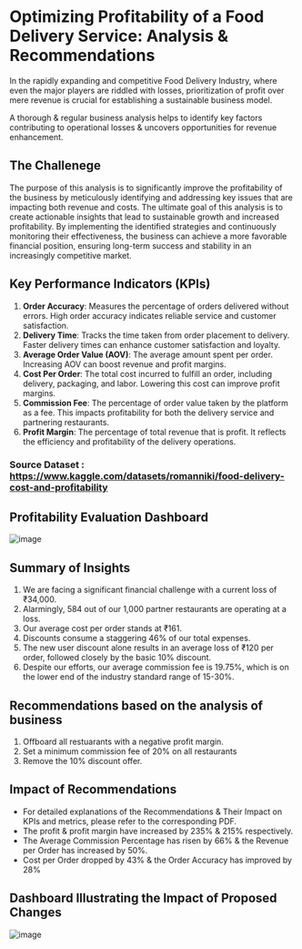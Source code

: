 # Optimizing Profitability of a Food Delivery Service: Analysis & Recommendations 
In the rapidly expanding and competitive Food Delivery Industry, where even the major players are riddled with losses, prioritization of profit over mere revenue is crucial for establishing a sustainable business model.

A thorough & regular business analysis helps to identify key factors contributing to operational losses & uncovers opportunities for revenue enhancement.


## The Challenege 
The purpose of this analysis is to significantly improve the profitability of the business by meticulously identifying and addressing key issues that are impacting both revenue and costs.
The ultimate goal of this analysis is to create actionable insights that lead to sustainable growth and increased profitability. By implementing the identified strategies and continuously monitoring their effectiveness, the business can achieve a more favorable financial position, ensuring long-term success and stability in an increasingly competitive market.


## Key Performance Indicators (KPIs)
1. **Order Accuracy**: Measures the percentage of orders delivered without errors. High order accuracy indicates reliable service and customer satisfaction.
2. **Delivery Time**: Tracks the time taken from order placement to delivery. Faster delivery times can enhance customer satisfaction and loyalty.
3. **Average Order Value (AOV)**: The average amount spent per order. Increasing AOV can boost revenue and profit margins.
4. **Cost Per Order**: The total cost incurred to fulfill an order, including delivery, packaging, and labor. Lowering this cost can improve profit margins.
5. **Commission Fee**: The percentage of order value taken by the platform as a fee. This impacts profitability for both the delivery service and partnering restaurants.
6. **Profit Margin**: The percentage of total revenue that is profit. It reflects the efficiency and profitability of the delivery operations.


### Source Dataset : https://www.kaggle.com/datasets/romanniki/food-delivery-cost-and-profitability


## Profitability Evaluation Dashboard
![image](https://github.com/user-attachments/assets/ac12c9e6-36ca-4ef0-8164-70af7c01df4a)


## Summary of Insights
1. We are facing a significant financial challenge with a current loss of ₹34,000.
2. Alarmingly, 584 out of our 1,000 partner restaurants are operating at a loss.
3. Our average cost per order stands at ₹161.
4. Discounts consume a staggering 46% of our total expenses.
5. The new user discount alone results in an average loss of ₹120 per order, followed closely by the basic 10% discount.
6. Despite our efforts, our average commission fee is 19.75%, which is on the lower end of the industry standard range of 15-30%.


## Recommendations based on the analysis of business
1. Offboard all restuarants with a negative profit margin.
2. Set a minimum commission fee of 20% on all restaurants
3. Remove the 10% discount offer.

 
## Impact of Recommendations
- For detailed explanations of the Recommendations & Their Impact on KPIs and metrics, please refer to the corresponding PDF.
- The profit & profit margin have increased by 235% & 215% respectively.
- The Average Commission Percentage has risen by 66% & the Revenue per Order has increased by 50%.
- Cost per Order dropped by 43% & the Order Accuracy has improved by 28%


## Dashboard Illustrating the Impact of Proposed Changes
![image](https://github.com/user-attachments/assets/99644460-e6ec-4a3a-88d1-d6a9b620e9c3)
